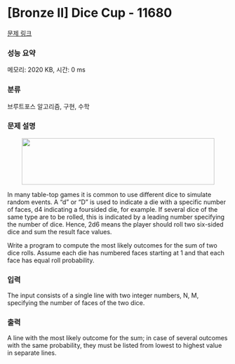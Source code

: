 # [Bronze II] Dice Cup - 11680 

[문제 링크](https://www.acmicpc.net/problem/11680) 

### 성능 요약

메모리: 2020 KB, 시간: 0 ms

### 분류

브루트포스 알고리즘, 구현, 수학

### 문제 설명

<p style="text-align: center;"><img alt="" src="https://onlinejudgeimages.s3-ap-northeast-1.amazonaws.com/problem/11680/1.png" style="height:106px; width:439px"></p>

<p>In many table-top games it is common to use different dice to simulate random events. A “d” or “D” is used to indicate a die with a specific number of faces, d4 indicating a foursided die, for example. If several dice of the same type are to be rolled, this is indicated by a leading number specifying the number of dice. Hence, 2d6 means the player should roll two six-sided dice and sum the result face values.</p>

<p>Write a program to compute the most likely outcomes for the sum of two dice rolls. Assume each die has numbered faces starting at 1 and that each face has equal roll probability.</p>

### 입력 

 <p>The input consists of a single line with two integer numbers, N, M, specifying the number of faces of the two dice.</p>

### 출력 

 <p>A line with the most likely outcome for the sum; in case of several outcomes with the same probability, they must be listed from lowest to highest value in separate lines.</p>

